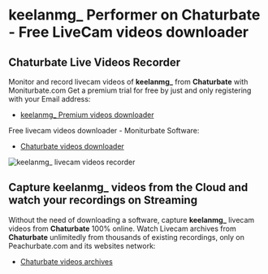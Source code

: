 # keelanmg_ Performer on Chaturbate - Free LiveCam videos downloader

## Chaturbate Live Videos Recorder

Monitor and record livecam videos of **keelanmg_** from **Chaturbate** with Moniturbate.com
Get a premium trial for free by just and only registering with your Email address:
* [keelanmg_ Premium videos downloader](https://moniturbate.com/request-demo-licence-key.html)

Free livecam videos downloader - Moniturbate Software:
* [Chaturbate videos downloader](https://moniturbate.com/moniturbate-download-software.html)

![keelanmg_ livecam videos recorder](https://peachurnet.com/templates/moniturbate-software.png)


## Capture keelanmg_ videos from the Cloud and watch your recordings on Streaming

Without the need of downloading a software, capture **keelanmg_** livecam videos from **Chaturbate** 100% online.
Watch Livecam archives from **Chaturbate** unlimitedly from thousands of existing recordings, only on Peachurbate.com and its websites network:
* [Chaturbate videos archives](https://peachurnet.com/)